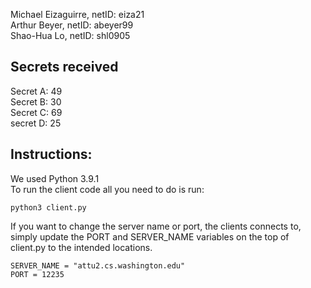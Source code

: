
Michael Eizaguirre, netID: eiza21 \
Arthur Beyer,       netID: abeyer99 \
Shao-Hua Lo,        netID: shl0905 

## Secrets received
Secret A:  49  \
Secret B:  30  \
Secret C:  69  \
secret D:  25

## Instructions:
We used Python 3.9.1 \
To run the client code all you need to do is run: 
```
python3 client.py
```
If you want to change the server name or port, the clients connects to, simply update the PORT and SERVER_NAME variables 
on the top of client.py to the intended locations.
```
SERVER_NAME = "attu2.cs.washington.edu"
PORT = 12235
```
